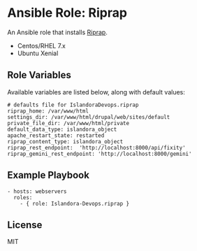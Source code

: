 # Ansible Role: Riprap

An Ansible role that installs [Riprap](https://github.com/mjordan/riprap).

* Centos/RHEL 7.x
* Ubuntu Xenial

## Role Variables

Available variables are listed below, along with default values:

```
# defaults file for IslandoraDevops.riprap
riprap_home: /var/www/html
settings_dir: /var/www/html/drupal/web/sites/default
private_file_dir: /var/www/html/private
default_data_type: islandora_object
apache_restart_state: restarted
riprap_content_type: islandora_object
riprap_rest_endpoint:  'http://localhost:8000/api/fixity'
riprap_gemini_rest_endpoint: 'http://localhost:8000/gemini'
```

## Example Playbook

    - hosts: webservers
      roles:
        - { role: Islandora-Devops.riprap }

## License

MIT
